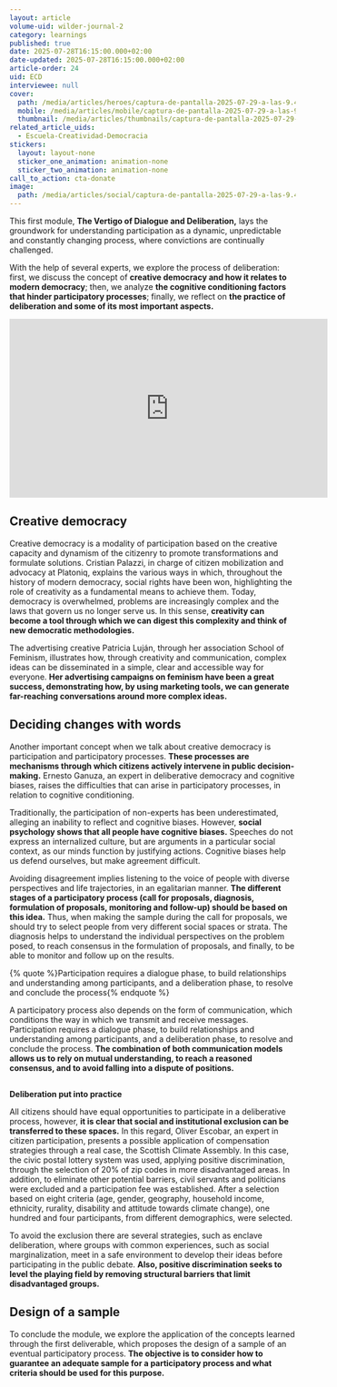 ```yaml
---
layout: article
volume-uid: wilder-journal-2
category: learnings
published: true
date: 2025-07-28T16:15:00.000+02:00
date-updated: 2025-07-28T16:15:00.000+02:00
article-order: 24
uid: ECD
interviewee: null
cover:
  path: /media/articles/heroes/captura-de-pantalla-2025-07-29-a-las-9.43.05.png
  mobile: /media/articles/mobile/captura-de-pantalla-2025-07-29-a-las-9.43.05.png
  thumbnail: /media/articles/thumbnails/captura-de-pantalla-2025-07-29-a-las-9.43.05.png
related_article_uids:
  - Escuela-Creatividad-Democracia
stickers:
  layout: layout-none
  sticker_one_animation: animation-none
  sticker_two_animation: animation-none
call_to_action: cta-donate
image:
  path: /media/articles/social/captura-de-pantalla-2025-07-29-a-las-9.43.05.png
---
```

This first module, **The Vertigo of Dialogue and Deliberation,** lays the groundwork for understanding participation as a dynamic, unpredictable and constantly changing process, where convictions are continually challenged. 

With the help of several experts, we explore the process of deliberation: first, we discuss the concept of **creative democracy and how it relates to modern democracy**; then, we analyze **the cognitive conditioning factors that hinder participatory processes**; finally, we reflect on **the practice of deliberation and some of its most important aspects.**

<iframe width="560" height="315" src="https://www.youtube.com/embed/H6WreQY9wpI?si=LMK_LqP_ORGcPZRB" title="YouTube video player" frameborder="0" allow="accelerometer; autoplay; clipboard-write; encrypted-media; gyroscope; picture-in-picture; web-share" referrerpolicy="strict-origin-when-cross-origin" allowfullscreen></iframe>

## **Creative democracy**

Creative democracy is a modality of participation based on the creative capacity and dynamism of the citizenry to promote transformations and formulate solutions. Cristian Palazzi, in charge of citizen mobilization and advocacy at Platoniq, explains the various ways in which, throughout the history of modern democracy, social rights have been won, highlighting the role of creativity as a fundamental means to achieve them. Today, democracy is overwhelmed, problems are increasingly complex and the laws that govern us no longer serve us. In this sense, **creativity can become a tool through which we can digest this complexity and think of new democratic methodologies.**

The advertising creative Patricia Luján, through her association School of Feminism, illustrates how, through creativity and communication, complex ideas can be disseminated in a simple, clear and accessible way for everyone. **Her advertising campaigns on feminism have been a great success, demonstrating how, by using marketing tools, we can generate far-reaching conversations around more complex ideas.**

## **Deciding changes with words**

Another important concept when we talk about creative democracy is participation and participatory processes. **These processes are mechanisms through which citizens actively intervene in public decision-making.** Ernesto Ganuza, an expert in deliberative democracy and cognitive biases, raises the difficulties that can arise in participatory processes, in relation to cognitive conditioning. 

Traditionally, the participation of non-experts has been underestimated, alleging an inability to reflect and cognitive biases. However, **social psychology shows that all people have cognitive biases.** Speeches do not express an internalized culture, but are arguments in a particular social context, as our minds function by justifying actions. Cognitive biases help us defend ourselves, but make agreement difficult.

Avoiding disagreement implies listening to the voice of people with diverse perspectives and life trajectories, in an egalitarian manner. **The different stages of a participatory process (call for proposals, diagnosis, formulation of proposals, monitoring and follow-up) should be based on this idea.** Thus, when making the sample during the call for proposals, we should try to select people from very different social spaces or strata. The diagnosis helps to understand the individual perspectives on the problem posed, to reach consensus in the formulation of proposals, and finally, to be able to monitor and follow up on the results.

{% quote %}Participation requires a dialogue phase, to build relationships and understanding among participants, and a deliberation phase, to resolve and conclude the process{% endquote %}

A participatory process also depends on the form of communication, which conditions the way in which we transmit and receive messages. Participation requires a dialogue phase, to build relationships and understanding among participants, and a deliberation phase, to resolve and conclude the process. **The combination of both communication models allows us to rely on mutual understanding, to reach a reasoned consensus, and to avoid falling into a dispute of positions.**

## 
**Deliberation put into practice**

All citizens should have equal opportunities to participate in a deliberative process, however, **it is clear that social and institutional exclusion can be transferred to these spaces.** In this regard, Oliver Escobar, an expert in citizen participation, presents a possible application of compensation strategies through a real case, the Scottish Climate Assembly. In this case, the civic postal lottery system was used, applying positive discrimination, through the selection of 20% of zip codes in more disadvantaged areas. In addition, to eliminate other potential barriers, civil servants and politicians were excluded and a participation fee was established. After a selection based on eight criteria (age, gender, geography, household income, ethnicity, rurality, disability and attitude towards climate change), one hundred and four participants, from different demographics, were selected.

To avoid the exclusion there are several strategies, such as enclave deliberation, where groups with common experiences, such as social marginalization, meet in a safe environment to develop their ideas before participating in the public debate. **Also, positive discrimination seeks to level the playing field by removing structural barriers that limit disadvantaged groups.**

## **Design of a sample**

To conclude the module, we explore the application of the concepts learned through the first deliverable, which proposes the design of a sample of an eventual participatory process. **The objective is to consider how to guarantee an adequate sample for a participatory process and what criteria should be used for this purpose.**
